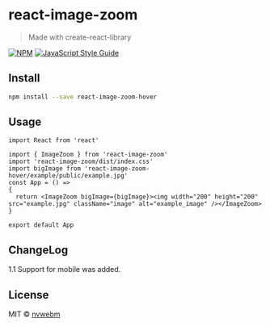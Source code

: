 # react-image-zoom

> Made with create-react-library

[![NPM](https://img.shields.io/npm/v/react-image-zoom.svg)](https://www.npmjs.com/package/react-image-zoom-hover) [![JavaScript Style Guide](https://img.shields.io/badge/code_style-standard-brightgreen.svg)](https://standardjs.com)

## Install

```bash
npm install --save react-image-zoom-hover
```

## Usage

```tsx
import React from 'react'

import { ImageZoom } from 'react-image-zoom'
import 'react-image-zoom/dist/index.css'
import bigImage from 'react-image-zoom-hover/example/public/example.jpg' 
const App = () =>
{
  return <ImageZoom bigImage={bigImage}><img width="200" height="200"  src="example.jpg" className="image" alt="example_image" /></ImageZoom>
}

export default App

```
## ChangeLog

1.1 Support for mobile was added.

## License

MIT © [nvwebm](https://github.com/nvwebm)
